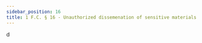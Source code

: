 ```yaml
---
sidebar_position: 16
title: 1 F.C. § 16 - Unauthorized dissemenation of sensitive materials
---
```


d